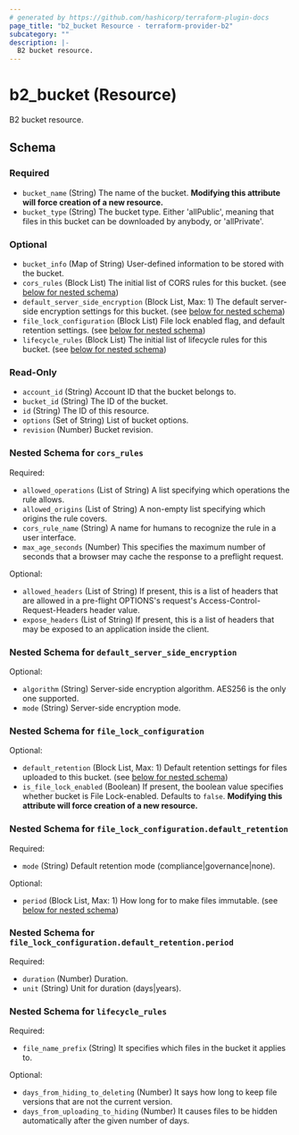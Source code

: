 ```yaml
---
# generated by https://github.com/hashicorp/terraform-plugin-docs
page_title: "b2_bucket Resource - terraform-provider-b2"
subcategory: ""
description: |-
  B2 bucket resource.
---
```


# b2_bucket (Resource)

B2 bucket resource.



<!-- schema generated by tfplugindocs -->
## Schema

### Required

- `bucket_name` (String) The name of the bucket. **Modifying this attribute will force creation of a new resource.**
- `bucket_type` (String) The bucket type. Either 'allPublic', meaning that files in this bucket can be downloaded by anybody, or 'allPrivate'.

### Optional

- `bucket_info` (Map of String) User-defined information to be stored with the bucket.
- `cors_rules` (Block List) The initial list of CORS rules for this bucket. (see [below for nested schema](#nestedblock--cors_rules))
- `default_server_side_encryption` (Block List, Max: 1) The default server-side encryption settings for this bucket. (see [below for nested schema](#nestedblock--default_server_side_encryption))
- `file_lock_configuration` (Block List) File lock enabled flag, and default retention settings. (see [below for nested schema](#nestedblock--file_lock_configuration))
- `lifecycle_rules` (Block List) The initial list of lifecycle rules for this bucket. (see [below for nested schema](#nestedblock--lifecycle_rules))

### Read-Only

- `account_id` (String) Account ID that the bucket belongs to.
- `bucket_id` (String) The ID of the bucket.
- `id` (String) The ID of this resource.
- `options` (Set of String) List of bucket options.
- `revision` (Number) Bucket revision.

<a id="nestedblock--cors_rules"></a>
### Nested Schema for `cors_rules`

Required:

- `allowed_operations` (List of String) A list specifying which operations the rule allows.
- `allowed_origins` (List of String) A non-empty list specifying which origins the rule covers.
- `cors_rule_name` (String) A name for humans to recognize the rule in a user interface.
- `max_age_seconds` (Number) This specifies the maximum number of seconds that a browser may cache the response to a preflight request.

Optional:

- `allowed_headers` (List of String) If present, this is a list of headers that are allowed in a pre-flight OPTIONS's request's Access-Control-Request-Headers header value.
- `expose_headers` (List of String) If present, this is a list of headers that may be exposed to an application inside the client.


<a id="nestedblock--default_server_side_encryption"></a>
### Nested Schema for `default_server_side_encryption`

Optional:

- `algorithm` (String) Server-side encryption algorithm. AES256 is the only one supported.
- `mode` (String) Server-side encryption mode.


<a id="nestedblock--file_lock_configuration"></a>
### Nested Schema for `file_lock_configuration`

Optional:

- `default_retention` (Block List, Max: 1) Default retention settings for files uploaded to this bucket. (see [below for nested schema](#nestedblock--file_lock_configuration--default_retention))
- `is_file_lock_enabled` (Boolean) If present, the boolean value specifies whether bucket is File Lock-enabled. Defaults to `false`. **Modifying this attribute will force creation of a new resource.**

<a id="nestedblock--file_lock_configuration--default_retention"></a>
### Nested Schema for `file_lock_configuration.default_retention`

Required:

- `mode` (String) Default retention mode (compliance|governance|none).

Optional:

- `period` (Block List, Max: 1) How long for to make files immutable. (see [below for nested schema](#nestedblock--file_lock_configuration--default_retention--period))

<a id="nestedblock--file_lock_configuration--default_retention--period"></a>
### Nested Schema for `file_lock_configuration.default_retention.period`

Required:

- `duration` (Number) Duration.
- `unit` (String) Unit for duration (days|years).




<a id="nestedblock--lifecycle_rules"></a>
### Nested Schema for `lifecycle_rules`

Required:

- `file_name_prefix` (String) It specifies which files in the bucket it applies to.

Optional:

- `days_from_hiding_to_deleting` (Number) It says how long to keep file versions that are not the current version.
- `days_from_uploading_to_hiding` (Number) It causes files to be hidden automatically after the given number of days.
